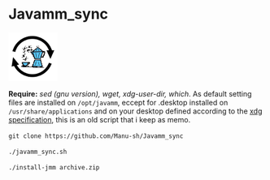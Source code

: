 # Javamm_sync 
![logo](jmm_sync.png)

**Require:** *sed (gnu version), wget, xdg-user-dir, which*. As default setting files are installed on `/opt/javamm`, 
eccept for .desktop installed on `/usr/share/applications` and on your desktop defined according to the 
[xdg specification](https://www.freedesktop.org/wiki/Software/xdg-user-dirs/), this is an old script that i keep
as memo.

`git clone https://github.com/Manu-sh/Javamm_sync`

`./javamm_sync.sh`

`./install-jmm archive.zip`
